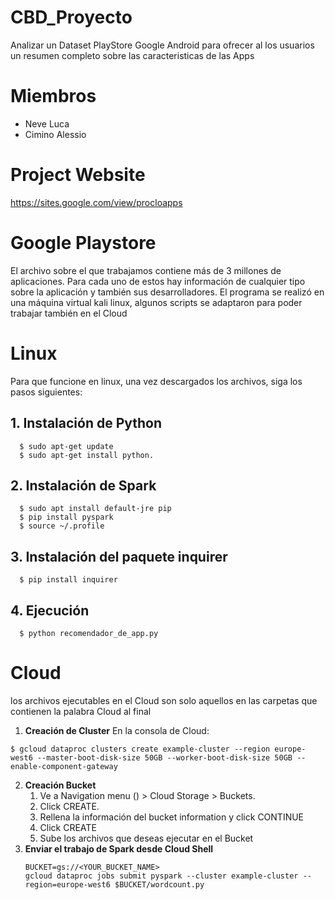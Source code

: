 # CBD_Proyecto
Analizar un Dataset PlayStore Google Android para ofrecer al los usuarios un resumen completo sobre las caracteristicas de las Apps 

# Miembros
* Neve Luca 
* Cimino Alessio

# Project Website
https://sites.google.com/view/procloapps

# Google Playstore
El archivo sobre el que trabajamos contiene más de 3 millones de aplicaciones. Para cada uno de estos hay información de cualquier tipo sobre la aplicación y también sus desarrolladores.
El programa se realizó en una máquina virtual kali linux, algunos scripts se adaptaron para poder trabajar también en el Cloud

# Linux
Para que funcione en linux, una vez descargados los archivos, siga los pasos siguientes:
  ## 1. Instalación de Python
  ```
    $ sudo apt-get update
    $ sudo apt-get install python.
  ```
  ## 2. Instalación de Spark
  ```
    $ sudo apt install default-jre pip
    $ pip install pyspark
    $ source ~/.profile
  ```
  ## 3. Instalación del paquete inquirer
  ```
    $ pip install inquirer
  ```
  ## 4. Ejecución
  ```
    $ python recomendador_de_app.py
```
# Cloud
los archivos ejecutables en el Cloud son solo aquellos en las carpetas que contienen la palabra Cloud al final
1. **Creación de Cluster**
En la consola de Cloud:
```
$ gcloud dataproc clusters create example-cluster --region europe-west6 --master-boot-disk-size 50GB --worker-boot-disk-size 50GB --enable-component-gateway
```
2. **Creación Bucket** 
   1. Ve a Navigation menu () > Cloud Storage > Buckets.
   2. Click CREATE.
   3. Rellena la información del bucket information y click CONTINUE
   4. Click CREATE
   5. Sube los archivos que deseas ejecutar en el Bucket
3. **Enviar el trabajo de Spark desde Cloud Shell**
   ```
   BUCKET=gs://<YOUR_BUCKET_NAME>
   gcloud dataproc jobs submit pyspark --cluster example-cluster --region=europe-west6 $BUCKET/wordcount.py
   ```



